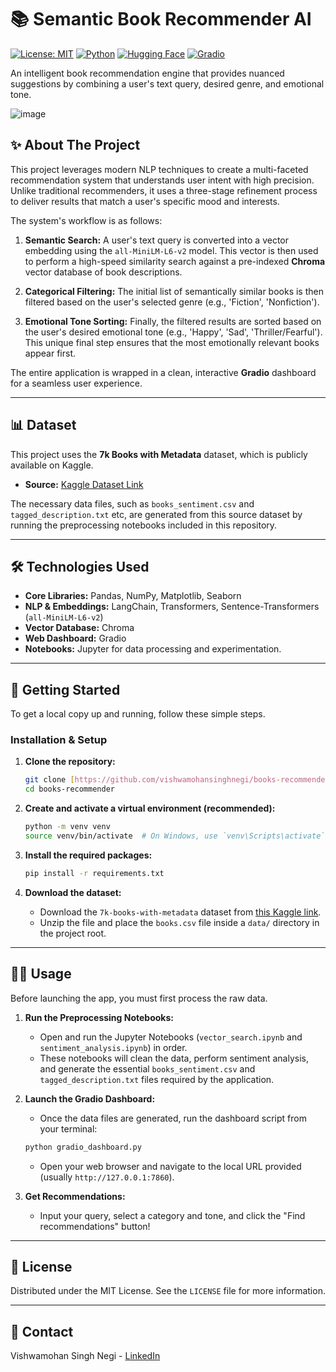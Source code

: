 # 📚 Semantic Book Recommender AI

[![License: MIT](https://img.shields.io/badge/License-MIT-yellow.svg)](https://opensource.org/licenses/MIT)
[![Python](https://img.shields.io/badge/Python-3.9%2B-blue.svg)](https://www.python.org/downloads/)
[![Hugging Face](https://img.shields.io/badge/%F0%9F%A4%97%20Hugging%20Face-Models-orange)](https://huggingface.co/sentence-transformers/all-MiniLM-L6-v2)
[![Gradio](https://img.shields.io/badge/Gradio-UI-ff69b4)](https://www.gradio.app/)

An intelligent book recommendation engine that provides nuanced suggestions by combining a user's text query, desired genre, and emotional tone.

![image](https://github.com/vishwamohansinghnegi/books-recommender/assets/99912402/100465c0-1eb5-4424-aa69-c6374f4b1d3d)

## ✨ About The Project

This project leverages modern NLP techniques to create a multi-faceted recommendation system that understands user intent with high precision. Unlike traditional recommenders, it uses a three-stage refinement process to deliver results that match a user's specific mood and interests.

The system's workflow is as follows:

1.  **Semantic Search:** A user's text query is converted into a vector embedding using the `all-MiniLM-L6-v2` model. This vector is then used to perform a high-speed similarity search against a pre-indexed **Chroma** vector database of book descriptions.

2.  **Categorical Filtering:** The initial list of semantically similar books is then filtered based on the user's selected genre (e.g., 'Fiction', 'Nonfiction').

3.  **Emotional Tone Sorting:** Finally, the filtered results are sorted based on the user's desired emotional tone (e.g., 'Happy', 'Sad', 'Thriller/Fearful'). This unique final step ensures that the most emotionally relevant books appear first.

The entire application is wrapped in a clean, interactive **Gradio** dashboard for a seamless user experience.

---

## 📊 Dataset

This project uses the **7k Books with Metadata** dataset, which is publicly available on Kaggle.

* **Source:** [Kaggle Dataset Link](https://www.kaggle.com/datasets/dylanjcastillo/7k-books-with-metadata)

The necessary data files, such as `books_sentiment.csv` and `tagged_description.txt` etc, are generated from this source dataset by running the preprocessing notebooks included in this repository.

---

## 🛠️ Technologies Used

* **Core Libraries:** Pandas, NumPy, Matplotlib, Seaborn
* **NLP & Embeddings:** LangChain, Transformers, Sentence-Transformers (`all-MiniLM-L6-v2`)
* **Vector Database:** Chroma
* **Web Dashboard:** Gradio
* **Notebooks:** Jupyter for data processing and experimentation.

---

## 🏁 Getting Started

To get a local copy up and running, follow these simple steps.

### Installation & Setup

1.  **Clone the repository:**
    ```sh
    git clone [https://github.com/vishwamohansinghnegi/books-recommender.git](https://github.com/vishwamohansinghnegi/books-recommender.git)
    cd books-recommender
    ```

2.  **Create and activate a virtual environment (recommended):**
    ```sh
    python -m venv venv
    source venv/bin/activate  # On Windows, use `venv\Scripts\activate`
    ```

3.  **Install the required packages:**
    ```sh
    pip install -r requirements.txt
    ```

4.  **Download the dataset:**
    * Download the `7k-books-with-metadata` dataset from [this Kaggle link](https://www.kaggle.com/datasets/dylanjcastillo/7k-books-with-metadata).
    * Unzip the file and place the `books.csv` file inside a `data/` directory in the project root.

---

## 🏃‍♀️ Usage

Before launching the app, you must first process the raw data.

1.  **Run the Preprocessing Notebooks:**
    * Open and run the Jupyter Notebooks (`vector_search.ipynb` and `sentiment_analysis.ipynb`) in order.
    * These notebooks will clean the data, perform sentiment analysis, and generate the essential `books_sentiment.csv` and `tagged_description.txt` files required by the application.

2.  **Launch the Gradio Dashboard:**
    * Once the data files are generated, run the dashboard script from your terminal:
    ```sh
    python gradio_dashboard.py
    ```
    * Open your web browser and navigate to the local URL provided (usually `http://127.0.0.1:7860`).

3.  **Get Recommendations:**
    * Input your query, select a category and tone, and click the "Find recommendations" button!

---

## 📜 License

Distributed under the MIT License. See the `LICENSE` file for more information.

---

## 📧 Contact

Vishwamohan Singh Negi - [LinkedIn](https://www.linkedin.com/in/vishwamohan-singh-negi-001b8a257/)